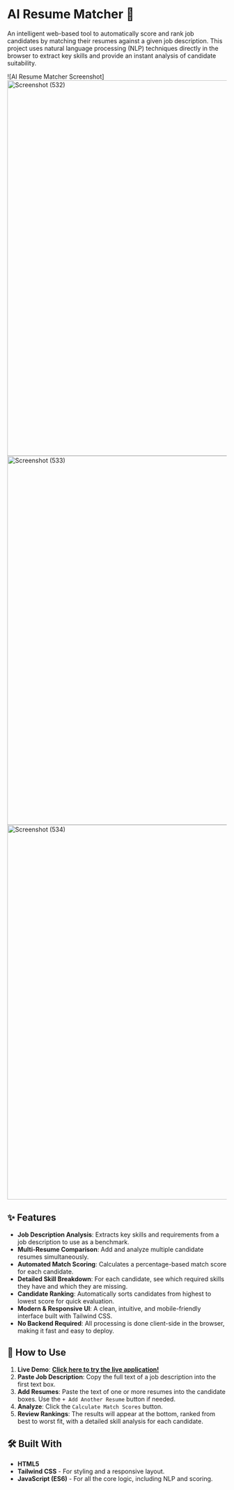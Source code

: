 # AI Resume Matcher 🤖

An intelligent web-based tool to automatically score and rank job candidates by matching their resumes against a given job description. This project uses natural language processing (NLP) techniques directly in the browser to extract key skills and provide an instant analysis of candidate suitability.

![AI Resume Matcher Screenshot]
<img width="1920" height="863" alt="Screenshot (532)" src="https://github.com/user-attachments/assets/0e1152dc-22d5-46fb-932d-f04731237200" />
<img width="1920" height="848" alt="Screenshot (533)" src="https://github.com/user-attachments/assets/f4c12944-b331-4eea-9873-06bbaf1c4822" />
<img width="1920" height="861" alt="Screenshot (534)" src="https://github.com/user-attachments/assets/cb364b69-ea2b-41d5-88e9-dd67f70caec1" />

## ✨ Features

-   **Job Description Analysis**: Extracts key skills and requirements from a job description to use as a benchmark.
-   **Multi-Resume Comparison**: Add and analyze multiple candidate resumes simultaneously.
-   **Automated Match Scoring**: Calculates a percentage-based match score for each candidate.
-   **Detailed Skill Breakdown**: For each candidate, see which required skills they have and which they are missing.
-   **Candidate Ranking**: Automatically sorts candidates from highest to lowest score for quick evaluation.
-   **Modern & Responsive UI**: A clean, intuitive, and mobile-friendly interface built with Tailwind CSS.
-   **No Backend Required**: All processing is done client-side in the browser, making it fast and easy to deploy.

## 🚀 How to Use

1.  **Live Demo**: **[Click here to try the live application!](https://Chakradhar6304.github.io/Resume-Screening-Engine/)**
2.  **Paste Job Description**: Copy the full text of a job description into the first text box.
3.  **Add Resumes**: Paste the text of one or more resumes into the candidate boxes. Use the `+ Add Another Resume` button if needed.
4.  **Analyze**: Click the `Calculate Match Scores` button.
5.  **Review Rankings**: The results will appear at the bottom, ranked from best to worst fit, with a detailed skill analysis for each candidate.

## 🛠️ Built With

-   **HTML5**
-   **Tailwind CSS** - For styling and a responsive layout.
-   **JavaScript (ES6)** - For all the core logic, including NLP and scoring.
